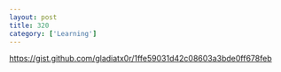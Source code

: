 ```yaml
---
layout: post
title: 320
category: ['Learning']
---
```


https://gist.github.com/gladiatx0r/1ffe59031d42c08603a3bde0ff678feb


